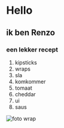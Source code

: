 # Hello
## ik ben Renzo 
### een lekker recept
1. kipsticks 
2. wraps
3. sla
4. komkommer
5. tomaat
6. cheddar
7. ui
8. saus

![foto wrap](https://th.bing.com/th/id/R.8cfb224d22fda7bb6c23fd7ce065c439?rik=6v5%2bH%2bFKOEQ7zQ&pid=ImgRaw&r=0)